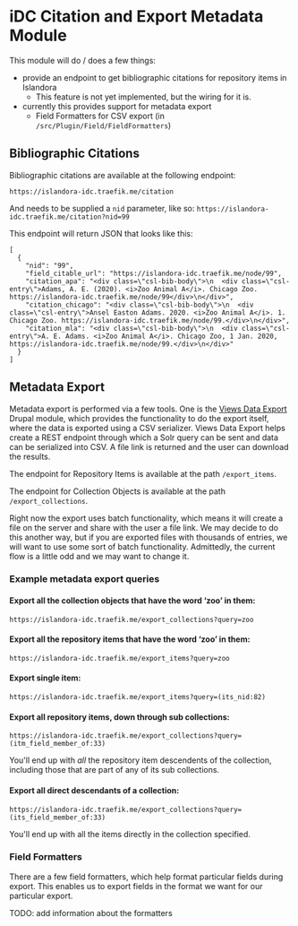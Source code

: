 # iDC Citation and Export Metadata Module
This module will do / does a few things:
  * provide an endpoint to get bibliographic citations for repository items in Islandora
     * This feature is not yet implemented, but the wiring for it is. 
  * currently this provides support for metadata export
     * Field Formatters for CSV export (in `/src/Plugin/Field/FieldFormatters`)

## Bibliographic Citations

Bibliographic citations are available at the following endpoint: 

 `https://islandora-idc.traefik.me/citation`
 
And needs to be supplied a `nid` parameter, like so: 
  `https://islandora-idc.traefik.me/citation?nid=99`
  
This endpoint will return JSON that looks like this: 

```
[
  {
    "nid": "99",
    "field_citable_url": "https://islandora-idc.traefik.me/node/99",
    "citation_apa": "<div class=\"csl-bib-body\">\n  <div class=\"csl-entry\">Adams, A. E. (2020). <i>Zoo Animal A</i>. Chicago Zoo. https://islandora-idc.traefik.me/node/99</div>\n</div>",
    "citation_chicago": "<div class=\"csl-bib-body\">\n  <div class=\"csl-entry\">Ansel Easton Adams. 2020. <i>Zoo Animal A</i>. 1. Chicago Zoo. https://islandora-idc.traefik.me/node/99.</div>\n</div>",
    "citation_mla": "<div class=\"csl-bib-body\">\n  <div class=\"csl-entry\">A. E. Adams. <i>Zoo Animal A</i>. Chicago Zoo, 1 Jan. 2020, https://islandora-idc.traefik.me/node/99.</div>\n</div>"
  }
]
```

## Metadata Export
Metadata export is performed via a few tools. One is the [Views Data Export](https://www.drupal.org/project/views_data_export) Drupal module, which provides the functionality to do the export itself, where the data is exported using a CSV serializer. Views Data Export helps create a REST endpoint through which a Solr query can be sent and data can be serialized into CSV.  A file link is returned and the user can download the results. 

The endpoint for Repository Items is available at the path `/export_items`. 

The endpoint for Collection Objects is available at the path `/export_collections`. 

Right now the export uses batch functionality, which means it will create a file on the server and share with the user a file link.  We may decide to do this another way, but if you are exported files with thousands of entries, we will want to use some sort of batch functionality.   Admittedly, the current flow is a little odd and we may want to change it. 

### Example metadata export queries

#### Export all the collection objects that have the word ‘zoo’ in them:
`https://islandora-idc.traefik.me/export_collections?query=zoo`

#### Export all the repository items that have the word ‘zoo’ in them:
`https://islandora-idc.traefik.me/export_items?query=zoo`

#### Export single item: 
`https://islandora-idc.traefik.me/export_items?query=(its_nid:82)`

#### Export all repository items, down through sub collections: 
`https://islandora-idc.traefik.me/export_collections?query=(itm_field_member_of:33)`

You'll end up with _all_ the repository item descendents of the collection, including those that are part of any of its sub collections.

#### Export all direct descendants of a collection:

`https://islandora-idc.traefik.me/export_collections?query=(its_field_member_of:33)`

You'll end up with all the items directly in the collection specified.

### Field Formatters
There are a few field formatters, which help format particular fields during export.  This enables us to export fields in the format we want for our particular export. 

TODO: add information about the formatters


